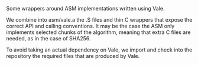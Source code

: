 Some wrappers around ASM implementations written using Vale.

We combine into asm/vale.a the .S files and thin C wrappers that expose the
correct API and calling conventions. It may be the case the ASM only implements
selected chunks of the algorithm, meaning that extra C files are needed, as in
the case of SHA256.

To avoid taking an actual dependency on Vale, we import and check into the
repository the required files that are produced by Vale.
